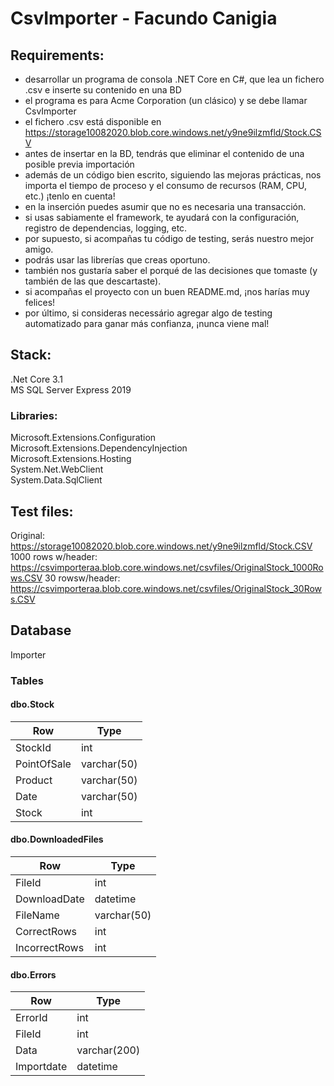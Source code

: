 # CsvImporter - Facundo Canigia

## Requirements:
- desarrollar un programa de consola .NET Core en C#, que lea un fichero .csv e inserte su contenido en una BD
- el programa es para Acme Corporation (un clásico) y se debe llamar CsvImporter
- el fichero .csv está disponible en https://storage10082020.blob.core.windows.net/y9ne9ilzmfld/Stock.CSV
- antes de insertar en la BD, tendrás que eliminar el contenido de una posible previa importación
- además de un código bien escrito, siguiendo las mejoras prácticas, nos importa el tiempo de proceso y el consumo de recursos (RAM, CPU, etc.) ¡tenlo en cuenta!
- en la inserción puedes asumir que no es necesaria una transacción.
- si usas sabiamente el framework, te ayudará con la configuración, registro de dependencias, logging, etc.
- por supuesto, si acompañas tu código de testing, serás nuestro mejor amigo.
- podrás usar las librerías que creas oportuno.
- también nos gustaría saber el porqué de las decisiones que tomaste (y también de las que descartaste).
- si acompañas el proyecto con un buen README.md, ¡nos harías muy felices!
- por último, si consideras necessário agregar algo de testing automatizado para ganar más confianza, ¡nunca viene mal!

## Stack:
 
.Net Core 3.1  
MS SQL Server Express 2019 

### Libraries:
Microsoft.Extensions.Configuration  
Microsoft.Extensions.DependencyInjection  
Microsoft.Extensions.Hosting  
System.Net.WebClient  
System.Data.SqlClient  


## Test files:
Original: https://storage10082020.blob.core.windows.net/y9ne9ilzmfld/Stock.CSV
1000 rows w/header: https://csvimporteraa.blob.core.windows.net/csvfiles/OriginalStock_1000Rows.CSV
30 rowsw/header: https://csvimporteraa.blob.core.windows.net/csvfiles/OriginalStock_30Rows.CSV


## Database

Importer

### Tables

#### dbo.Stock
| Row | Type |
| ------ | ------ |
| StockId | int |
| PointOfSale |varchar(50) |
| Product | varchar(50)|
| Date | varchar(50) |
|Stock | int |

#### dbo.DownloadedFiles
| Row | Type |
| ------ | ------ |
| FileId | int |
| DownloadDate | datetime |
| FileName | varchar(50) |
| CorrectRows | int |
| IncorrectRows | int |

#### dbo.Errors
| Row | Type |
| ------ | ------ |
| ErrorId | int |
| FileId | int |
| Data | varchar(200) |
| Importdate | datetime |

